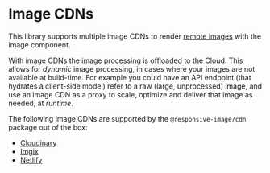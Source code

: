 # Image CDNs

This library supports multiple image CDNs to render [remote images]() with the image component.

With image CDNs the image processing is offloaded to the Cloud. This allows for _dynamic_ image processing, in cases where your images are not available at build-time. For example you could have an API endpoint (that hydrates a client-side model) refer to a raw (large, unprocessed) image, and use an image CDN as a proxy to scale, optimize and deliver that image as needed, at _runtime_.

The following image CDNs are supported by the `@responsive-image/cdn` package out of the box:

- [Cloudinary](./cloudinary.md)
- [Imgix](./imgix.md)
- [Netlify](./netlify.md)
